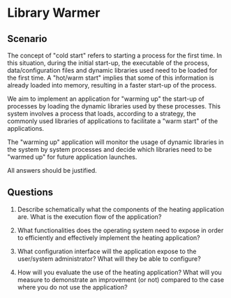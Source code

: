 # Library Warmer

## Scenario

The concept of "cold start" refers to starting a process for the first time.
In this situation, during the initial start-up, the executable of the process, data/configuration files and dynamic libraries used need to be loaded for the first time.
A "hot/warm start" implies that some of this information is already loaded into memory, resulting in a faster start-up of the process.

We aim to implement an application for "warming up" the start-up of processes by loading the dynamic libraries used by these processes.
This system involves a process that loads, according to a strategy, the commonly used libraries of applications to facilitate a "warm start" of the applications.

The "warming up" application will monitor the usage of dynamic libraries in the system by system processes and decide which libraries need to be "warmed up" for future application launches.

All answers should be justified.

## Questions

1. Describe schematically what the components of the heating application are.
What is the execution flow of the application?

1. What functionalities does the operating system need to expose in order to efficiently and effectively implement the heating application?

1. What configuration interface will the application expose to the user/system administrator?
What will they be able to configure?

1. How will you evaluate the use of the heating application?
What will you measure to demonstrate an improvement (or not) compared to the case where you do not use the application?
